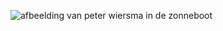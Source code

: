 ![afbeelding van peter wiersma in de zonneboot](https://user-images.githubusercontent.com/83907974/118411287-0af25200-b694-11eb-9098-a5bb458f2c8e.png)
